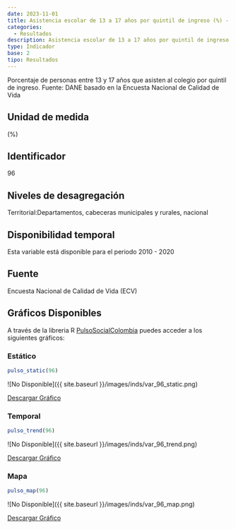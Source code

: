 ```yaml
---
date: 2023-11-01
title: Asistencia escolar de 13 a 17 años por quintil de ingreso (%) - quintil 4 (zona)
categories:
  - Resultados
description: Asistencia escolar de 13 a 17 años por quintil de ingreso (%) - quintil 4
type: Indicador
base: 2
tipo: Resultados
--- 
```


Porcentaje de personas entre 13 y 17 años que asisten al colegio por quintil de ingreso.
Fuente: DANE basado en la Encuesta Nacional de Calidad de Vida

## Unidad de medida
(%)

## Identificador
96

## Niveles de desagregación
Territorial:Departamentos, cabeceras municipales y rurales, nacional

## Disponibilidad temporal
Esta variable está disponible para el periodo 2010 - 2020

## Fuente
Encuesta Nacional de Calidad de Vida (ECV)

## Gráficos Disponibles

A través de la libreria R [PulsoSocialColombia](https://github.com/pulsosocialcolombia/PulsoSocialColombia) puedes acceder a los siguientes gráficos:

### Estático

``` R
pulso_static(96)
```

![No Disponible]({{ site.baseurl }}/images/inds/var_96_static.png)

<a href='{{ site.baseurl }}/images/inds/var_96_static.png'>Descargar Gráfico</a>

### Temporal

``` R
pulso_trend(96)
```

![No Disponible]({{ site.baseurl }}/images/inds/var_96_trend.png)

<a href='{{ site.baseurl }}/images/inds/var_96_trend.png'>Descargar Gráfico</a>

### Mapa

``` R
pulso_map(96)
```

![No Disponible]({{ site.baseurl }}/images/inds/var_96_map.png)

<a href='{{ site.baseurl }}/images/inds/var_96_map.png'>Descargar Gráfico</a>